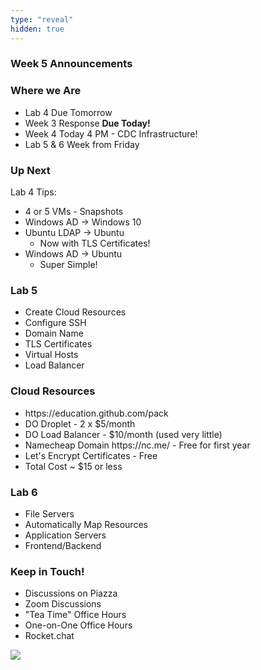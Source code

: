 ```yaml
---
type: "reveal"
hidden: true
---
```


<section>
	<h3>Week 5 Announcements</h3>
</section>
<section>
	<h3>Where we Are</h3>
	<ul>
		<li>Lab 4 Due Tomorrow</li>
		<li>Week 3 Response <b>Due Today!</b></li>
		<li>Week 4 Today 4 PM - CDC Infrastructure!</li>
		<li>Lab 5 & 6 Week from Friday</li>
	</ul>
</section>
<section>
	<h3>Up Next</h3>
	<p>Lab 4 Tips:</p>
	<ul>
		<li>4 or 5 VMs - Snapshots</li>
		<li>Windows AD -> Windows 10</li>
		<li>Ubuntu LDAP -> Ubuntu
		<ul>
			<li>Now with TLS Certificates!</li>
		</ul></li>
		<li>Windows AD -> Ubuntu
		<ul>
			<li>Super Simple!</li>
		</ul></li>
	</ul>
</section>
<section>
    <h3>Lab 5</h3>
	<ul>
	<li>Create Cloud Resources</li>
	<li>Configure SSH</li>
	<li>Domain Name</li>
	<li>TLS Certificates</li>
	<li>Virtual Hosts</li>
	<li>Load Balancer</li>
	</ul>
</section>
<section>
	<h3>Cloud Resources</h3>
	<ul>
	<li>https://education.github.com/pack</li>
	<li>DO Droplet - 2 x $5/month</li>
	<li>DO Load Balancer - $10/month (used very little)</li>
	<li>Namecheap Domain https://nc.me/ - Free for first year</li>
	<li>Let's Encrypt Certificates - Free</li>
	<li>Total Cost ~ $15 or less</li>
	</ul>
</section>
<section>
	<h3>Lab 6</h3>
	<ul>
		<li>File Servers</li>
		<li>Automatically Map Resources</li>
		<li>Application Servers</li>
		<li>Frontend/Backend</li>
	</ul>
</section>
<section>
	<h3>Keep in Touch!</h3>
	<ul>
	  <li>Discussions on Piazza</li>
	  <li>Zoom Discussions</li>
	  <li>"Tea Time" Office Hours</li>
	  <li>One-on-One Office Hours</li>
	  <li>Rocket.chat</li>
	</ul>
</section>
<section>
  <img class="stretch" src="https://media.giphy.com/media/11F0d3IVhQbreE/giphy.gif">
</section>